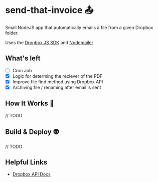 # send-that-invoice 📤

Small NodeJS app that automatically emails a file from a given Dropbox folder.

Uses the [Dropbox JS SDK](https://github.com/dropbox/dropbox-sdk-js) and
[Nodemailer](https://github.com/nodemailer/nodemailer)

## What's left
- [ ] Cron Job
- [x] Logic for determing the reciever of the PDF
- [x] Improve file find method using Dropbox API
- [x] Archiving file / renaming after email is sent

## How It Works 🔧
// TODO

## Build & Deploy :alien:
// TODO

## Helpful Links
- [Dropbox API Docs](http://dropbox.github.io/dropbox-sdk-js/)